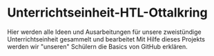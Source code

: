 # Unterrichtseinheit-HTL-Ottalkring
Hier werden alle Ideen und Ausarbeitungen für unsere zweistündige Unterrichtseinheit gesammelt und bearbeitet
Mit Hilfe dieses Projekts werden wir "unseren" Schülern die Basics von GitHub erklären.
